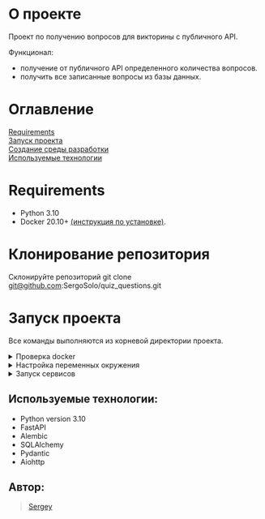 # О проекте

Проект по получению вопросов для викторины с публичного API.

Функционал:
* получение от публичного API определенного количества вопросов. 
* получить все записанные вопросы из базы данных.


# Оглавление

[Requirements](#Requirements) <br>
[Запуск проекта](#Запуск-проекта) <br>
[Создание среды разработки](#Создание-сред-разработки) <br>
[Используемые технологии](#Используемые-технологии) <br>

# Requirements

* Python 3.10
* Docker 20.10+ [(инструкция по установке)](https://docs.docker.com/get-docker/).

# Клонирование репозитория
Склонируйте репозиторий git clone git@github.com:SergoSolo/quiz_questions.git

# Запуск проекта

Все команды выполняются из корневой директории проекта.

<details>
<summary>Проверка docker</summary>
<br>
По умолчанию проект запускается в докере. Для начала нужно убедиться, что докер
установлен. Открой любой терминал и выполни следующую команду:

```shell
docker --version
```
Должна быть выведена версия докера, это выглядит примерно так:
```
Docker version 20.10.21, build baeda1f
```
Если докер не установлен, то установите его, следуя [инструкции](https://docs.docker.com/get-docker/).
</details>

<details>
<summary>Настройка переменных окружения</summary>
<br>

Переменные окружения проекта хранятся в файле `.env` , для которого есть шаблон `.env.template`.
Создай в корне проекта файл `.env` простым копированием файла `.env.template`.

</details>

<details>
<summary>Запуск сервисов</summary>
<br>
<hr>

Для запуска проекта выполни следующую команду:
```
docker-compose up --build -d
```

Убедимся, что все контейнеры запущены:
```
docker-compose ps
```

Результат должен быть примерно такой (список сервисов может отличаться, но статус всех сервисов
должен быть `running`):
```
NAME                COMMAND                  SERVICE             STATUS              PORTS
quiz_api            "sh -c 'alembic upgr…"   api                 running             0.0.0.0:8000->8000/tcp
quiz_db             "docker-entrypoint.s…"   db                  running             0.0.0.0:5432->5432/tcp
```

Каждый ресурс описан в документации: точки доступа (адрес для выполнения запроса), типы запросов, вспомогательные параметры.
Проект с полным описанием доступен по ссылке http://localhost:8000/docs или http://localhost:8000/redoc.

Остановить и удалить запущенные контейнеры:
```
docker-compose down
```
</details>

##  Используемые технологии:
- Python version 3.10
- FastAPI
- Alembic
- SQLAlchemy
- Pydantic
- Aiohttp


## Автор:
> [Sergey](https://github.com/SergoSolo)